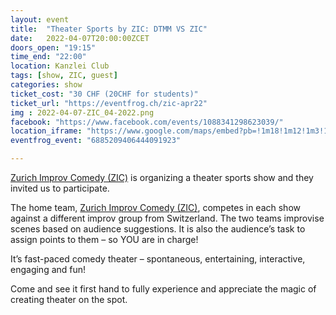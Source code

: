 ```yaml
---
layout: event
title:  "Theater Sports by ZIC: DTMM VS ZIC"
date:   2022-04-07T20:00:00ZCET
doors_open: "19:15"
time_end: "22:00"
location: Kanzlei Club
tags: [show, ZIC, guest]
categories: show
ticket_cost: "30 CHF (20CHF for students)"
ticket_url: "https://eventfrog.ch/zic-apr22"
img : 2022-04-07-ZIC_04-2022.png
facebook: "https://www.facebook.com/events/1088341298623039/"
location_iframe: "https://www.google.com/maps/embed?pb=!1m18!1m12!1m3!1d2701.868345794307!2d8.524278916444082!3d47.375487979170146!2m3!1f0!2f0!3f0!3m2!1i1024!2i768!4f13.1!3m3!1m2!1s0x47900a1a4a153265%3A0xdf1aec9b1b5c50cf!2sKanzlei%20Club!5e0!3m2!1sen!2sch!4v1601038201155!5m2!1sen!2sch"
eventfrog_event: "6885209406444091923"

---
```

[Zurich Improv Comedy (ZIC)](https://www.zurichimprovcomedy.ch/) is organizing a theater sports show and they invited us to participate.

<!--more-->

The home team, [Zurich Improv Comedy (ZIC)](https://www.zurichimprovcomedy.ch/), competes in each show against a different improv group from Switzerland. The two teams improvise scenes based on audience suggestions. It is also the audience’s task to assign points to them – so YOU are in charge!

It’s fast-paced comedy theater – spontaneous, entertaining, interactive, engaging and fun!

Come and see it first hand to fully experience and appreciate the magic of creating theater on the spot.